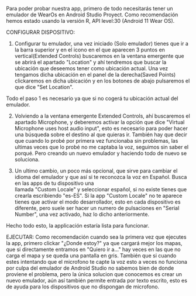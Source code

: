 Para poder probar nuestra app, primero de todo necesitarás tener un emulador de WearOs en Android Studio Proyect. Como recomendación hemos estado usando
la versión R, API level:30 (Android 11 Wear OS).

CONFIGURAR DISPOSITIVO:
1. Configurar tu emulador, una vez iniciado (Solo emulador) tienes que ir a la barra superior y en el icono en el que aparecen 3 puntos en vertical(Extended Controls)
   buscaremos en la ventana emergente que se abrirá el apartado "Location" y ahí tendremos que buscar la ubicación que deseemos tener como ubicación actual. Una vez 
   tengamos dicha ubicación en el panel de la derecha(Saved Points) clickaremos en dicha ubicación y en los botones de abajo pulsaremos el que dice "Set Location".

Todo el paso 1 es necesario ya que si no cogerá tu ubicación actual del emulador.

2. Volviendo a la ventana emergente Extended Controls, ahí buscaremos el apartado Microphone, y deberemos activar la opción que dice "Virtual Microphone uses host audio input",
   esto es necesario para poder hacer una búsqueda sobre el destino al que quieras ir. También hay que decir que cuando lo probé por primera vez funcionaba sin problemas, 
   las ultimas veces que lo probé no me captaba la voz, seguimos sin saber el porqué. Pero creando un nuevo emulador y haciendo todo de nuevo se soluciona.
   
3. Un ultimo cambio, un poco más opcional, que sirve para cambiar el idioma del emulador y que así si te reconozca la voz en Español. Busca en las apps de tu dispositivo una  
   llamada "Custom Locale" y seleccionar español, si no existe tienes que crearla escribiendo "es-ES". Si la app "Custom Locale" no te aparece tienes que activar el modo desarrollador,
   esto en cada dispositivo es diferente, pero suele ser hacer un numero de pulsaciones en "Serial Number", una vez activado, haz lo dicho anteriormente.
   
Hecho todo esto, la applicación estaría lista para funcionar.

EJECUTAR:
Como recomendación cuando sea la primera vez que ejecutes la app, primero clickar "¿Donde estoy?" ya que cargará mejor los mapas, que si directamente entramos en 
"Quiero ir a..." hay veces en las que no carga el mapa y se queda una pantalla en gris. También que si cuando estes intentando que el microfono te capte la voz 
esto a veces no funciona por culpa del emulador de Android Studio no sabemos bien de donde proviene el problema, pero la única solucion que conocemos es crear un nuevo emulador,
aún así también permite entrada por texto escrito, esto es de ayuda para los dispositivos que no dispongan de microfono.

